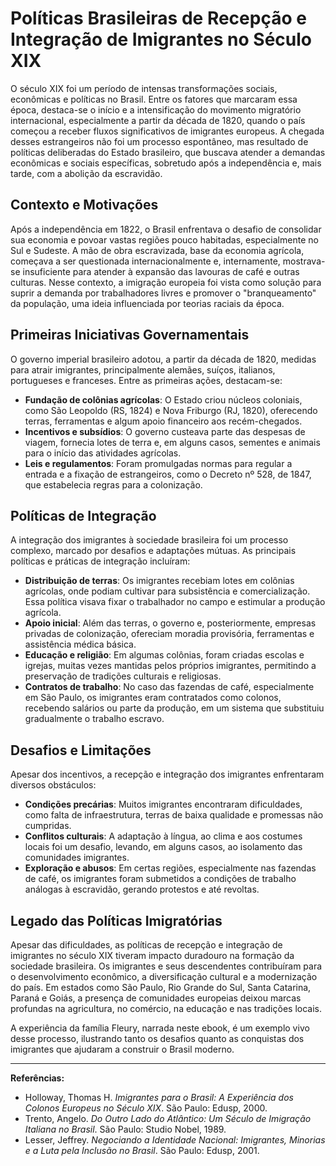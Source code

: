 # Políticas Brasileiras de Recepção e Integração de Imigrantes no Século XIX

O século XIX foi um período de intensas transformações sociais, econômicas e políticas no Brasil. Entre os fatores que marcaram essa época, destaca-se o início e a intensificação do movimento migratório internacional, especialmente a partir da década de 1820, quando o país começou a receber fluxos significativos de imigrantes europeus. A chegada desses estrangeiros não foi um processo espontâneo, mas resultado de políticas deliberadas do Estado brasileiro, que buscava atender a demandas econômicas e sociais específicas, sobretudo após a independência e, mais tarde, com a abolição da escravidão.

## Contexto e Motivações

Após a independência em 1822, o Brasil enfrentava o desafio de consolidar sua economia e povoar vastas regiões pouco habitadas, especialmente no Sul e Sudeste. A mão de obra escravizada, base da economia agrícola, começava a ser questionada internacionalmente e, internamente, mostrava-se insuficiente para atender à expansão das lavouras de café e outras culturas. Nesse contexto, a imigração europeia foi vista como solução para suprir a demanda por trabalhadores livres e promover o "branqueamento" da população, uma ideia influenciada por teorias raciais da época.

## Primeiras Iniciativas Governamentais

O governo imperial brasileiro adotou, a partir da década de 1820, medidas para atrair imigrantes, principalmente alemães, suíços, italianos, portugueses e franceses. Entre as primeiras ações, destacam-se:

- **Fundação de colônias agrícolas**: O Estado criou núcleos coloniais, como São Leopoldo (RS, 1824) e Nova Friburgo (RJ, 1820), oferecendo terras, ferramentas e algum apoio financeiro aos recém-chegados.
- **Incentivos e subsídios**: O governo custeava parte das despesas de viagem, fornecia lotes de terra e, em alguns casos, sementes e animais para o início das atividades agrícolas.
- **Leis e regulamentos**: Foram promulgadas normas para regular a entrada e a fixação de estrangeiros, como o Decreto nº 528, de 1847, que estabelecia regras para a colonização.

## Políticas de Integração

A integração dos imigrantes à sociedade brasileira foi um processo complexo, marcado por desafios e adaptações mútuas. As principais políticas e práticas de integração incluíram:

- **Distribuição de terras**: Os imigrantes recebiam lotes em colônias agrícolas, onde podiam cultivar para subsistência e comercialização. Essa política visava fixar o trabalhador no campo e estimular a produção agrícola.
- **Apoio inicial**: Além das terras, o governo e, posteriormente, empresas privadas de colonização, ofereciam moradia provisória, ferramentas e assistência médica básica.
- **Educação e religião**: Em algumas colônias, foram criadas escolas e igrejas, muitas vezes mantidas pelos próprios imigrantes, permitindo a preservação de tradições culturais e religiosas.
- **Contratos de trabalho**: No caso das fazendas de café, especialmente em São Paulo, os imigrantes eram contratados como colonos, recebendo salários ou parte da produção, em um sistema que substituiu gradualmente o trabalho escravo.

## Desafios e Limitações

Apesar dos incentivos, a recepção e integração dos imigrantes enfrentaram diversos obstáculos:

- **Condições precárias**: Muitos imigrantes encontraram dificuldades, como falta de infraestrutura, terras de baixa qualidade e promessas não cumpridas.
- **Conflitos culturais**: A adaptação à língua, ao clima e aos costumes locais foi um desafio, levando, em alguns casos, ao isolamento das comunidades imigrantes.
- **Exploração e abusos**: Em certas regiões, especialmente nas fazendas de café, os imigrantes foram submetidos a condições de trabalho análogas à escravidão, gerando protestos e até revoltas.

## Legado das Políticas Imigratórias

Apesar das dificuldades, as políticas de recepção e integração de imigrantes no século XIX tiveram impacto duradouro na formação da sociedade brasileira. Os imigrantes e seus descendentes contribuíram para o desenvolvimento econômico, a diversificação cultural e a modernização do país. Em estados como São Paulo, Rio Grande do Sul, Santa Catarina, Paraná e Goiás, a presença de comunidades europeias deixou marcas profundas na agricultura, no comércio, na educação e nas tradições locais.

A experiência da família Fleury, narrada neste ebook, é um exemplo vivo desse processo, ilustrando tanto os desafios quanto as conquistas dos imigrantes que ajudaram a construir o Brasil moderno.

---

**Referências:**

- Holloway, Thomas H. *Imigrantes para o Brasil: A Experiência dos Colonos Europeus no Século XIX*. São Paulo: Edusp, 2000.
- Trento, Angelo. *Do Outro Lado do Atlântico: Um Século de Imigração Italiana no Brasil*. São Paulo: Studio Nobel, 1989.
- Lesser, Jeffrey. *Negociando a Identidade Nacional: Imigrantes, Minorias e a Luta pela Inclusão no Brasil*. São Paulo: Edusp, 2001.